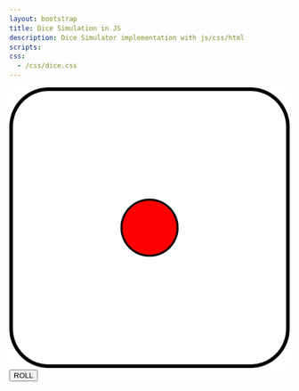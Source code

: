 ```yaml
---
layout: bootstrap
title: Dice Simulation in JS
description: Dice Simulator implementation with js/css/html
scripts: 
css:
  - /css/dice.css
---
```


<div class="container-xl d-flex flex-column" style="height: 100dvh;">
    <div class="row flex-grow-1 px-2 py-1">
        <div class="dicebox position-relative">
            <div class="diceval w-25 position-absolute top-50 start-50 translate-middle">
                <img class="diceimg" src="/images/dice/1-w.png" />
            </div>

  </div>
    </div>
    <div class="row px-2 py-1">
        <button type="button" id="btnRoll" class="btn btn-primary">ROLL</button>
    </div>
    <div id="stats" class="d-none">

  </div>

</div>

<script type="text/javascript">

    var stats = {
        "1": 0,
        "2": 0,
        "3": 0,
        "4": 0,
        "5": 0,
        "6": 0,
    }

    var updateStats = function () {
        document.getElementById("stats").innerHTML = JSON.stringify(stats, null, 2)
    }

    var diceImgEl = null
    var randomDice = function () {
        return Math.floor(6 * Math.random()) + 1
    }

    var animateDice = function () {

        var durations = [0, 10, 20, 40, 80, 120, 160, 220, 300, 380, 460, 560]

        for (var i = 0; i < durations.length; i++) {

            if (durations.length - 1 == i) {

                setTimeout(function () {
                    var rnd = randomDice()

                    stats["" + rnd] += 1


                    diceImgEl.src = `/images/dice/${rnd}-w.png`;

                    updateStats()

                }, durations[i])


            }
            else {
                setTimeout(function () {
                    var rnd = randomDice()
                    diceImgEl.src = `/images/dice/${rnd}-w.png`;
                }, durations[i])
            }

        }
    }

    const audio = new Audio('/sounds/dice.mp3');

    document.addEventListener('DOMContentLoaded', function () {

        diceImgEl = document.getElementsByClassName("diceimg")[0]
        var button = document.getElementById("btnRoll")

        audio.addEventListener("ended", function () {
            button.disabled = false
        });

        // Add a click event listener to the button
        button.addEventListener('click', function () {
            button.disabled = true
            audio.play()
            animateDice()
        });

        updateStats()

    });


</script>

